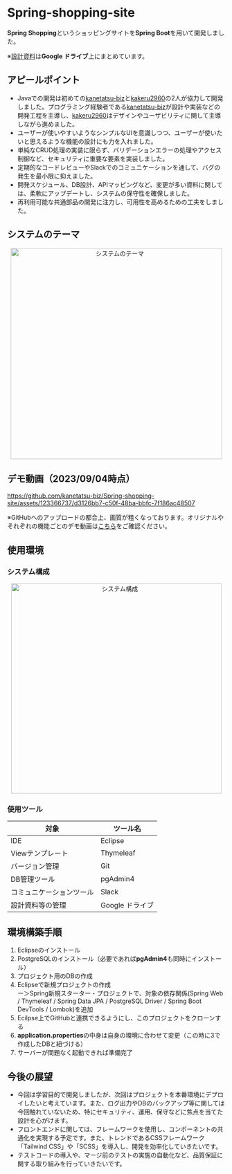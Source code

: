 # Spring-shopping-site
**Spring Shopping**というショッピングサイトを**Spring Boot**を用いて開発しました。

※[設計資料](https://drive.google.com/drive/folders/1ymE40u6TIUJ3l7Xovj8CqWwCYwrb8XFI?usp=sharing)は**Google ドライブ**上にまとめています。

## アピールポイント
 - Javaでの開発は初めての[kanetatsu-biz](https://github.com/kanetatsu-biz)と[kakeru2960](https://github.com/kakeru2960)の2人が協力して開発しました。プログラミング経験者である[kanetatsu-biz](https://github.com/kanetatsu-biz)が設計や実装などの開発工程を主導し、[kakeru2960](https://github.com/kakeru2960)はデザインやユーザビリティに関して主導しながら進めました。
 - ユーザーが使いやすいようなシンプルなUIを意識しつつ、ユーザーが使いたいと思えるような機能の設計にも力を入れました。
 - 単純なCRUD処理の実装に限らず、バリデーションエラーの処理やアクセス制御など、セキュリティに重要な要素を実装しました。
 - 定期的なコードレビューやSlackでのコミュニケーションを通して、バグの発生を最小限に抑えました。
 - 開発スケジュール、DB設計、APIマッピングなど、変更が多い資料に関しては、柔軟にアップデートし、システムの保守性を確保しました。
 - 再利用可能な共通部品の開発に注力し、可用性を高めるための工夫をしました。

## システムのテーマ
<p align="center">
<img width="488" alt="システムのテーマ" src="https://github.com/kanetatsu-biz/Spring-shopping-site/assets/77796726/0ce2e183-06f0-42d6-b351-5bf5eb163079">
</p>

## デモ動画（2023/09/04時点）
https://github.com/kanetatsu-biz/Spring-shopping-site/assets/123366737/d3126bb7-c50f-48ba-bbfc-7f186ac48507

※GitHubへのアップロードの都合上、画質が粗くなっております。オリジナルやそれぞれの機能ごとのデモ動画は[こちら](https://drive.google.com/drive/folders/1ssPcmUMliLz-Szi0fN12-vsT1NiY9n2N?usp=sharing)をご確認ください。

## 使用環境
### システム構成
<p align="center">
<img width="486" alt="システム構成" src="https://github.com/kanetatsu-biz/Spring-shopping-site/assets/77796726/6ea9c5f9-0b9d-4f09-a3cf-e0fa7d6a0513">
</p>

### 使用ツール
<div align="center">

対象|ツール名
----|---- 
IDE|Eclipse  
Viewテンプレート|Thymeleaf  
バージョン管理|Git  
DB管理ツール|pgAdmin4  
コミュニケーションツール|Slack  
設計資料等の管理|Google ドライブ  

</div>


## 環境構築手順

1. Eclipseのインストール
2. PostgreSQLのインストール（必要であれば**pgAdmin4**も同時にインストール）
3. プロジェクト用のDBの作成
4. Eclipseで新規プロジェクトの作成<br>
ー＞Spring新規スターター・プロジェクトで、対象の依存関係(Spring Web / Thymeleaf / Spring Data JPA / PostgreSQL Driver / Spring Boot DevTools / Lombok)を追加
6. Ecilpse上でGitHubと連携できるようにし、このプロジェクトをクローンする
7. **application.properties**の中身は自身の環境に合わせて変更（この時に3で作成したDBと紐づける）
8. サーバーが問題なく起動できれば準備完了

## 今後の展望
 - 今回は学習目的で開発しましたが、次回はプロジェクトを本番環境にデプロイしたいと考えています。また、ログ出力やDBのバックアップ等に関しては今回触れていないため、特にセキュリティ、運用、保守などに焦点を当てた設計を心がけます。
 - フロントエンドに関しては、フレームワークを使用し、コンポーネントの共通化を実現する予定です。また、トレンドであるCSSフレームワーク「Tailwind CSS」や「SCSS」を導入し、開発を効率化していきたいです。
 - テストコードの導入や、マージ前のテストの実施の自動化など、品質保証に関する取り組みを行っていきたいです。
